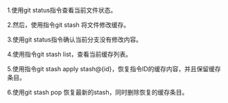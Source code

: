 1.使用git status指令查看当前文件状态。

2.然后，使用指令git stash 将文件修改缓存。

3.使用git status指令确认当前分支没有修改内容。

4.使用指令git stash list，查看当前缓存列表。

5.使用指令git stash apply stash@{id}，恢复指令ID的缓存内容，并且保留缓存条目。

6.使用git stash pop 恢复最新的stash，同时删除恢复的缓存条目。